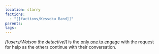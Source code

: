 ```yaml
---
location: starry
factions:
  - "[[factions/Kessoku Band]]"
parents: 
tags: 
---
```

*[[users/Watson the detective]]* is the [only one to engage](https://discord.com/channels/1093664259273130084/1093664259273130087/1131579557338681364) with the request for help as the others continue with their conversation.

